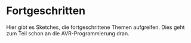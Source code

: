 # Fortgeschritten

Hier gibt es Sketches, die fortgeschrittene Themen aufgreifen.
Dies geht zum Teil schon an die AVR-Programmierung dran.

